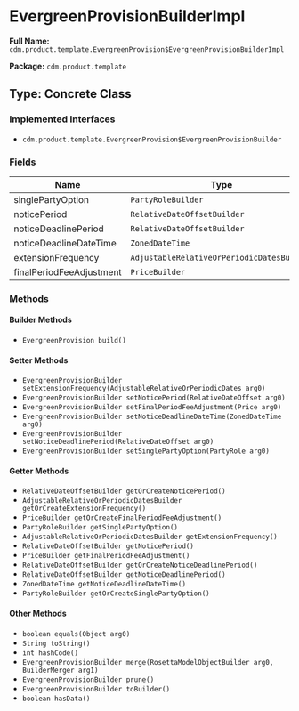 # EvergreenProvisionBuilderImpl

**Full Name:** `cdm.product.template.EvergreenProvision$EvergreenProvisionBuilderImpl`

**Package:** `cdm.product.template`

## Type: Concrete Class

### Implemented Interfaces

- `cdm.product.template.EvergreenProvision$EvergreenProvisionBuilder`

### Fields

| Name | Type | Description |
|------|------|-------------|
| singlePartyOption | `PartyRoleBuilder` |  |
| noticePeriod | `RelativeDateOffsetBuilder` |  |
| noticeDeadlinePeriod | `RelativeDateOffsetBuilder` |  |
| noticeDeadlineDateTime | `ZonedDateTime` |  |
| extensionFrequency | `AdjustableRelativeOrPeriodicDatesBuilder` |  |
| finalPeriodFeeAdjustment | `PriceBuilder` |  |

### Methods

#### Builder Methods

- `EvergreenProvision build()`

#### Setter Methods

- `EvergreenProvisionBuilder setExtensionFrequency(AdjustableRelativeOrPeriodicDates arg0)`
- `EvergreenProvisionBuilder setNoticePeriod(RelativeDateOffset arg0)`
- `EvergreenProvisionBuilder setFinalPeriodFeeAdjustment(Price arg0)`
- `EvergreenProvisionBuilder setNoticeDeadlineDateTime(ZonedDateTime arg0)`
- `EvergreenProvisionBuilder setNoticeDeadlinePeriod(RelativeDateOffset arg0)`
- `EvergreenProvisionBuilder setSinglePartyOption(PartyRole arg0)`

#### Getter Methods

- `RelativeDateOffsetBuilder getOrCreateNoticePeriod()`
- `AdjustableRelativeOrPeriodicDatesBuilder getOrCreateExtensionFrequency()`
- `PriceBuilder getOrCreateFinalPeriodFeeAdjustment()`
- `PartyRoleBuilder getSinglePartyOption()`
- `AdjustableRelativeOrPeriodicDatesBuilder getExtensionFrequency()`
- `RelativeDateOffsetBuilder getNoticePeriod()`
- `PriceBuilder getFinalPeriodFeeAdjustment()`
- `RelativeDateOffsetBuilder getOrCreateNoticeDeadlinePeriod()`
- `RelativeDateOffsetBuilder getNoticeDeadlinePeriod()`
- `ZonedDateTime getNoticeDeadlineDateTime()`
- `PartyRoleBuilder getOrCreateSinglePartyOption()`

#### Other Methods

- `boolean equals(Object arg0)`
- `String toString()`
- `int hashCode()`
- `EvergreenProvisionBuilder merge(RosettaModelObjectBuilder arg0, BuilderMerger arg1)`
- `EvergreenProvisionBuilder prune()`
- `EvergreenProvisionBuilder toBuilder()`
- `boolean hasData()`

